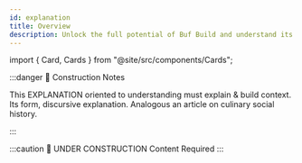 ```yaml
---
id: explanation
title: Overview
description: Unlock the full potential of Buf Build and understand its role in modern development with this in-depth guide exploring the context and power of Buf Build.
---
```


import { Card, Cards } from "@site/src/components/Cards";

:::danger 🚧 Construction Notes

This EXPLANATION oriented to understanding must explain & build context. Its form, discursive explanation. Analogous an
article on culinary social history.

:::

<Cards>
  <Card
    name="🖌 Tutorial"
    url="../../tutorials/getting-started/getting-started-with-buf"
    description="Get started with Buf CLI in no time with this easy-to-follow tutorial and revolutionize the way you work with Protocol Buffers!"
  />
  <Card
    name="🚧 How To"
    url="how-to"
    description="Learn how to build efficient and accurate code with Buf Build: a powerful tool for working with Protocol Buffers, in this comprehensive guide."
  />
  <Card
    name="🧱 Reference"
    url="reference"
    description="Don't miss out on the opportunity to upgrade your development process with our state-of-the-art buf breaking change detection tool!"
  />
  <Card
    name="🏗 Explanation"
    url="explanation"
    description="Unlock the full potential of Buf Build and understand its role in modern development with this in-depth guide exploring the context and power of Buf Build."
  />
</Cards>

:::caution 🚧 UNDER CONSTRUCTION
Content Required
:::